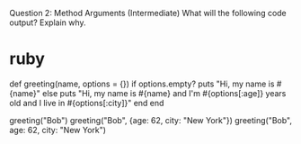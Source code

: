 Question 2: Method Arguments (Intermediate)
What will the following code output? Explain why.
# ruby

def greeting(name, options = {})
  if options.empty?
    puts "Hi, my name is #{name}"
  else
    puts "Hi, my name is #{name} and I'm #{options[:age]} years old and I live in #{options[:city]}"
  end
end

greeting("Bob")
greeting("Bob", {age: 62, city: "New York"})
greeting("Bob", age: 62, city: "New York")